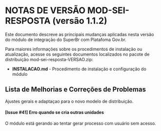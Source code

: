 # NOTAS DE VERSÃO MOD-SEI-RESPOSTA (versão 1.1.2)

Este documento descreve as principais mudanças aplicadas nesta versão do módulo de integração do SuperBr com Platafoma Gov.br.

Para maiores informações sobre os procedimentos de instalação ou atualização, acesse os seguintes documentos localizados no pacote de distribuição mod-sei-resposta-VERSAO.zip:

* **INSTALACAO.md** - Procedimento de instalação e configuração do módulo

## Lista de Melhorias e Correções de Problemas

Ajustes gerais e adaptaçao para o novo modelo de distribuição.

#### [Issue #41] Erro quando se cria outras unidades

O módulo está gerando ao tentar gerar processo com usuário sem acesso.